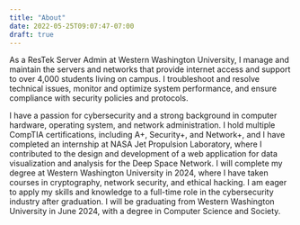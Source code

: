 ```yaml
---
title: "About"
date: 2022-05-25T09:07:47-07:00
draft: true
---
```


As a ResTek Server Admin at Western Washington University, I manage and maintain the servers and networks that provide internet access and support to over 4,000 students living on campus. I troubleshoot and resolve technical issues, monitor and optimize system performance, and ensure compliance with security policies and protocols.

I have a passion for cybersecurity and a strong background in computer hardware, operating system, and network administration. I hold multiple CompTIA certifications, including A+, Security+, and Network+, and I have completed an internship at NASA Jet Propulsion Laboratory, where I contributed to the design and development of a web application for data visualization and analysis for the Deep Space Network. I will complete my degree at Western Washington University in 2024, where I have taken courses in cryptography, network security, and ethical hacking. I am eager to apply my skills and knowledge to a full-time role in the cybersecurity industry after graduation.  I will be graduating from Western Washington University in June 2024, with a degree in Computer Science and Society.